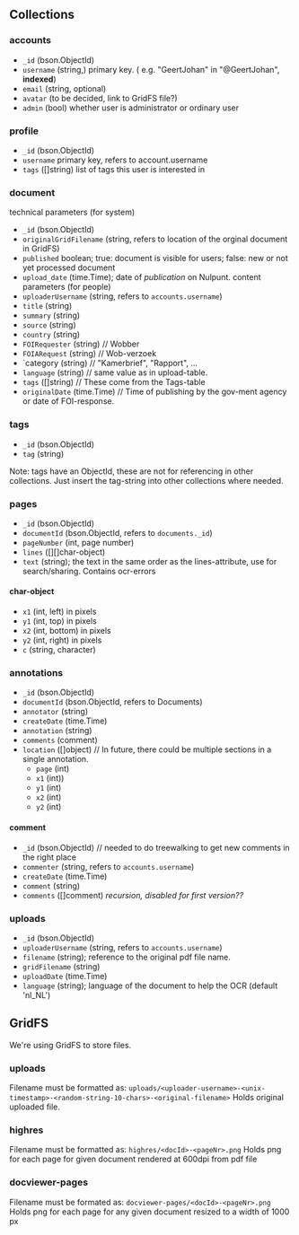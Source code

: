 ## Collections

### accounts
 - `_id` (bson.ObjectId)
 - `username` (string,) primary key. ( e.g. "GeertJohan" in "@GeertJohan", **indexed**)
 - `email` (string, optional)
 - `avatar` (to be decided, link to GridFS file?)
 - `admin` (bool) whether user is administrator or ordinary user 

### profile
 - `_id` (bson.ObjectId)
 - `username` primary key, refers to account.username
 - `tags` ([]string) list of tags this user is interested in

### document
technical parameters (for system)
 - `_id` (bson.ObjectId)
 - `originalGridFilename` (string, refers to location of the orginal document in GridFS)
 - `published` boolean; true: document is visible for users; false: new or not yet processed document
 - `upload_date` (time.Time); date of *publication* on Nulpunt.
content parameters (for people)
 - `uploaderUsername` (string, refers to `accounts.username`)
 - `title` (string)
 - `summary` (string)
 - `source` (string)
 - `country` (string)
 - `FOIRequester` (string) // Wobber
 - `FOIARequest` (string) // Wob-verzoek
 - `category (string) // "Kamerbrief", "Rapport", ...
 - `language` (string) // same value as in upload-table.
 - `tags` ([]string)  // These come from the Tags-table
 - `originalDate` (time.Time)  // Time of publishing by the gov-ment agency or date of FOI-response.

### tags
 - `_id` (bson.ObjectId)
 - `tag` (string)

Note: tags have an ObjectId, these are not for referencing in other collections.
Just insert the tag-string into other collections where needed.

### pages
 - `_id` (bson.ObjectId)
 - `documentId` (bson.ObjectId, refers to `documents._id`)
 - `pageNumber` (int, page number)
 - `lines` ([][]char-object)
 - `text` (string); the text in the same order as the lines-attribute, use for search/sharing. Contains ocr-errors

#### char-object
 - `x1` (int, left) in pixels
 - `y1` (int, top) in pixels
 - `x2` (int, bottom) in pixels
 - `y2` (int, right) in pixels
 - `c` (string, character)

### annotations
 - `_id` (bson.ObjectId)
 - `documentId` (bson.ObjectId, refers to Documents)
 - `annotator` (string)
 - `createDate` (time.Time)
 - `annotation` (string)
 - `comments` (comment)
 - `location` ([]object) // In future, there could be multiple sections in a single annotation.
    - `page` (int)
    - `x1` (int))
    - `y1` (int)
    - `x2` (int)
    - `y2` (int)

#### comment
 - `_id` (bson.ObjectId) // needed to do treewalking to get new comments in the right place
 - `commenter` (string, refers to `accounts.username`)
 - `createDate` (time.Time)
 - `comment` (string)
 - `comments` ([]comment) *recursion, disabled for first version??*

### uploads
 - `_id` (bson.ObjectId)
 - `uploaderUsername` (string, refers to `accounts.username`)
 - `filename` (string); reference to the original pdf file name.
 - `gridFilename` (string)
 - `uploadDate` (time.Time)
 - `language` (string); language of the document to help the OCR (default 'nl_NL')

## GridFS
We're using GridFS to store files.

### uploads
Filename must be formatted as: `uploads/<uploader-username>-<unix-timestamp>-<random-string-10-chars>-<original-filename>`
Holds original uploaded file.

### highres
Filename must be formatted as: `highres/<docId>-<pageNr>.png`
Holds png for each page for given document rendered at 600dpi from pdf file

### docviewer-pages
Filename must be formated as: `docviewer-pages/<docId>-<pageNr>.png`
Holds png for each page for any given document resized to a width of 1000 px
